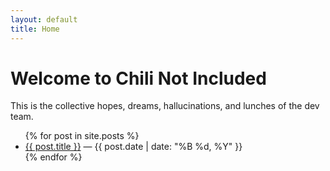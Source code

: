 ```yaml
---
layout: default
title: Home
---
```


# Welcome to Chili Not Included

This is the collective hopes, dreams, hallucinations, and lunches of the dev team.

<ul>
  {% for post in site.posts %}
    <li>
      <a href="{{ post.url }}">{{ post.title }}</a> — {{ post.date | date: "%B %d, %Y" }}
    </li>
  {% endfor %}
</ul>
